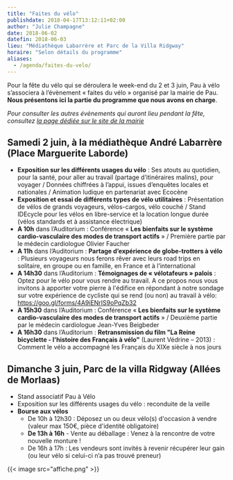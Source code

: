 ```yaml
---
title: "Faites du vélo"
publishdate: 2018-04-17T13:12:11+02:00
author: "Julie Champagne"
date: 2018-06-02
datefin: 2018-06-03
lieu: "Médiathèque Labarrère et Parc de la Villa Ridgway"
horaire: "Selon détails du programme"
aliases:
  - /agenda/faites-du-velo/
---
```


Pour la fête du vélo qui se déroulera le week-end du 2 et 3 juin, Pau à vélo
s’associera à l’évènement « faites du vélo » organisé par la mairie de Pau.
**Nous présentons ici la partie du programme que nous avons en charge**.

<!--more-->

_Pour consulter les autres évènements qui auront lieu pendant la fête, consultez
[la page dédiée sur le site de la mairie](http://www.pau.fr/evenement/11855/14-faites-du-velo-2018-.htm)_


##  Samedi 2 juin, à la médiathèque André Labarrère (Place Marguerite Laborde)

* **Exposition sur les différents usages du vélo** : Ses atouts au quotidien, pour
  la santé, pour aller au travail (partage d’itinéraires malins), pour voyager /
  Données chiffrées à l’appui, issues d’enquêtes locales et nationales /
  Animation ludique en partenariat avec Ecocène
* **Exposition et essai de différents types de vélo utilitaires** : Présentation de
  vélos de grands voyageurs, vélos-cargos, vélo couché / Stand IDEcycle pour les
  vélos en libre-service et la location longue durée (vélos standards et à
  assistance électrique)
* **A 10h** dans l’Auditorium : Conférence « **Les bienfaits sur le système
  cardio-vasculaire des modes de transport actifs** » / Première partie par le
  médecin cardiologue Olivier Faucher
* **A 11h** dans l’Auditorium : **Partage d’expérience de globe-trotters à vélo** :
  Plusieurs voyageurs nous ferons rêver avec leurs road trips en solitaire, en
  groupe ou en famille, en France et à l’international
* **A 14h30** dans l’Auditorium : **Témoignages de « vélotafeurs » palois** : Optez pour
  le vélo pour vous rendre au travail. A ce propos nous vous invitons à apporter
  votre pierre à l'édifice en répondant à notre sondage sur votre expérience de
  cycliste qui se rend (ou non) au travail à vélo:
  https://goo.gl/forms/4A9iENrIS9oPqZb32
* **A 15h30** dans l’Auditorium : Conférence « **Les bienfaits sur le système
  cardio-vasculaire des modes de transport actifs** » / Deuxième partie par le
  médecin cardiologue Jean-Yves Beigbeder
* **A 16h30** dans l’Auditorium : **Retransmission du film "La Reine bicyclette -
  l'histoire des Français à vélo"** (Laurent Védrine – 2013) : Comment le vélo a
  accompagné les Français du XIXe siècle à nos jours

## Dimanche 3 juin, Parc de la villa Ridgway (Allées de Morlaas)

* Stand associatif Pau à Vélo
* Exposition sur les différents usages du vélo : reconduite de la veille
* **Bourse aux vélos**
  * De 10h à 12h30 : Déposez un ou deux vélo(s) d'occasion à vendre (valeur max 150€,
    pièce d'identité obligatoire)
  * **De 13h à 16h** - Vente au déballage : Venez à la rencontre de votre nouvelle
    monture !
  * De 16h à 17h : Les vendeurs sont invités à revenir récupérer leur gain
    (ou leur vélo si celui-ci n’a pas trouvé preneur)

{{< image src="affiche.png" >}}
